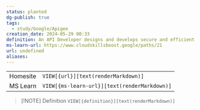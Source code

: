 ```yaml
---
status: planted
dg-publish: true
tags:
  - study/Google/Apigee
creation_date: 2024-05-29 00:33
definition: An API Developer designs and develops secure and efficient application programming interfaces on the Google Cloud Platform.
ms-learn-url: https://www.cloudskillsboost.google/paths/21
url: undefined
aliases:
---
```


|          |                                              |
| -------- | -------------------------------------------- |
| Homesite | `VIEW[{url}][text(renderMarkdown)]`          |
| MS Learn | `VIEW[{ms-learn-url}][text(renderMarkdown)]` |

> [!NOTE] Definition
> `VIEW[{definition}][text(renderMarkdown)]`


